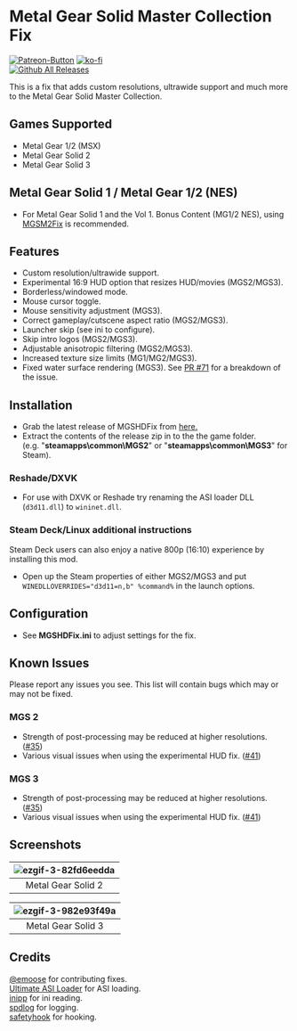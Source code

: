 # Metal Gear Solid Master Collection Fix
[![Patreon-Button](https://github.com/Lyall/FISTFix/assets/695941/19c468ac-52af-4790-b4eb-5187c06af949)](https://www.patreon.com/Wintermance) [![ko-fi](https://ko-fi.com/img/githubbutton_sm.svg)](https://ko-fi.com/W7W01UAI9)<br />
[![Github All Releases](https://img.shields.io/github/downloads/Lyall/MGSHDFix/total.svg)](https://github.com/Lyall/MGSHDFix/releases)

This is a fix that adds custom resolutions, ultrawide support and much more to the Metal Gear Solid Master Collection.<br />

## Games Supported
- Metal Gear 1/2 (MSX)
- Metal Gear Solid 2
- Metal Gear Solid 3

## Metal Gear Solid 1 / Metal Gear 1/2 (NES)
- For Metal Gear Solid 1 and the Vol 1. Bonus Content (MG1/2 NES), using [MGSM2Fix](https://github.com/nuggslet/MGSM2Fix) is recommended.

## Features
- Custom resolution/ultrawide support.
- Experimental 16:9 HUD option that resizes HUD/movies (MGS2/MGS3).
- Borderless/windowed mode.
- Mouse cursor toggle.
- Mouse sensitivity adjustment (MGS3).
- Correct gameplay/cutscene aspect ratio (MGS2/MGS3).
- Launcher skip (see ini to configure).
- Skip intro logos (MGS2/MGS3).
- Adjustable anisotropic filtering (MGS2/MGS3).
- Increased texture size limits (MG1/MG2/MGS3).
- Fixed water surface rendering (MGS3). See [PR #71](https://github.com/Lyall/MGSHDFix/pull/71) for a breakdown of the issue.

## Installation
- Grab the latest release of MGSHDFix from [here.](https://github.com/Lyall/MGSHDFix/releases)
- Extract the contents of the release zip in to the the game folder.<br />(e.g. "**steamapps\common\MGS2**" or "**steamapps\common\MGS3**" for Steam).

### Reshade/DXVK
- For use with DXVK or Reshade try renaming the ASI loader DLL (`d3d11.dll`) to `wininet.dll`.

### Steam Deck/Linux additional instructions
Steam Deck users can also enjoy a native 800p (16:10) experience by installing this mod.
- Open up the Steam properties of either MGS2/MGS3 and put `WINEDLLOVERRIDES="d3d11=n,b" %command%` in the launch options.

## Configuration
- See **MGSHDFix.ini** to adjust settings for the fix.

## Known Issues
Please report any issues you see.
This list will contain bugs which may or may not be fixed.

### MGS 2
- Strength of post-processing may be reduced at higher resolutions. ([#35](https://github.com/Lyall/MGSHDFix/issues/35))
- Various visual issues when using the experimental HUD fix. ([#41](https://github.com/Lyall/MGSHDFix/issues/41))

### MGS 3
- Strength of post-processing may be reduced at higher resolutions. ([#35](https://github.com/Lyall/MGSHDFix/issues/35))
- Various visual issues when using the experimental HUD fix. ([#41](https://github.com/Lyall/MGSHDFix/issues/41))
  
## Screenshots

| ![ezgif-3-82fd6eedda](https://github.com/Lyall/MGSHDFix/assets/695941/b01453c7-b4ee-4903-bd34-340371873ecb) |
|:--:|
| Metal Gear Solid 2 |

| ![ezgif-3-982e93f49a](https://github.com/Lyall/MGSHDFix/assets/695941/5530a42e-6b6a-4eb0-a714-ba3e7c3a1dc3) |
|:--:|
| Metal Gear Solid 3 |

## Credits
[@emoose](https://github.com/emoose) for contributing fixes. <br />
[Ultimate ASI Loader](https://github.com/ThirteenAG/Ultimate-ASI-Loader) for ASI loading. <br />
[inipp](https://github.com/mcmtroffaes/inipp) for ini reading. <br />
[spdlog](https://github.com/gabime/spdlog) for logging. <br />
[safetyhook](https://github.com/cursey/safetyhook) for hooking.
